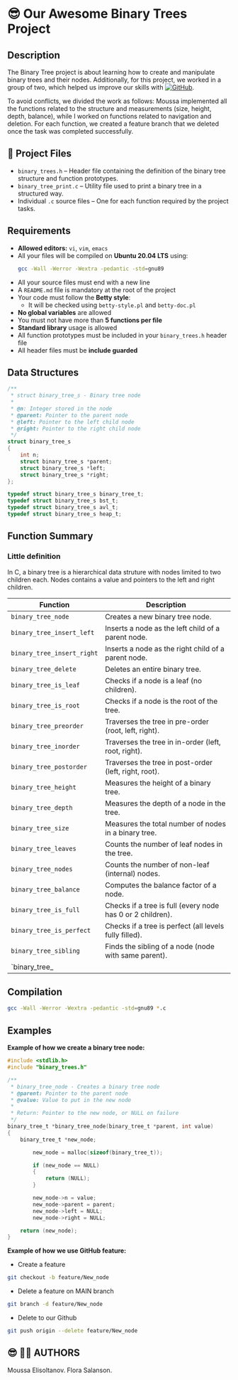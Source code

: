 # 😎 Our Awesome Binary Trees Project

## Description

The Binary Tree project is about learning how to create and manipulate binary trees and their nodes. Additionally, for this project, we worked in a group of two, which helped us improve our skills with [![GitHub](https://img.shields.io/badge/GitHub-%23121011.svg?logo=github&logoColor=white)](#).

To avoid conflicts, we divided the work as follows: Moussa implemented all the functions related to the structure and measurements (size, height, depth, balance), while I worked on functions related to navigation and deletion. For each function, we created a feature branch that we deleted once the task was completed successfully.


## 📁 Project Files

- `binary_trees.h` – Header file containing the definition of the binary tree structure and function prototypes.
- `binary_tree_print.c` – Utility file used to print a binary tree in a structured way.
- Individual `.c` source files – One for each function required by the project tasks.

## Requirements

- **Allowed editors:** `vi`, `vim`, `emacs`
- All your files will be compiled on **Ubuntu 20.04 LTS** using:
  ```bash
  gcc -Wall -Werror -Wextra -pedantic -std=gnu89
  ```
- All your source files must end with a new line
- A `README.md` file is mandatory at the root of the project
- Your code must follow the **Betty style**:
  - It will be checked using `betty-style.pl` and `betty-doc.pl`
- **No global variables** are allowed
- You must not have more than **5 functions per file**
- **Standard library** usage is allowed
- All function prototypes must be included in your `binary_trees.h` header file
- All header files must be **include guarded**

## Data Structures

```c
/**
 * struct binary_tree_s - Binary tree node
 *
 * @n: Integer stored in the node
 * @parent: Pointer to the parent node
 * @left: Pointer to the left child node
 * @right: Pointer to the right child node
 */
struct binary_tree_s
{
    int n;
    struct binary_tree_s *parent;
    struct binary_tree_s *left;
    struct binary_tree_s *right;
};

typedef struct binary_tree_s binary_tree_t;
typedef struct binary_tree_s bst_t;
typedef struct binary_tree_s avl_t;
typedef struct binary_tree_s heap_t;
```

## Function Summary

### Little definition

In C, a binary tree is a hierarchical data struture with nodes limited to two children each. Nodes contains a value and pointers to the left and right children.


| Function                          | Description                                                  |
|----------------------------------|--------------------------------------------------------------|
| `binary_tree_node`               | Creates a new binary tree node.                             |
| `binary_tree_insert_left`        | Inserts a node as the left child of a parent node.          |
| `binary_tree_insert_right`       | Inserts a node as the right child of a parent node.         |
| `binary_tree_delete`             | Deletes an entire binary tree.                              |
| `binary_tree_is_leaf`            | Checks if a node is a leaf (no children).                   |
| `binary_tree_is_root`            | Checks if a node is the root of the tree.                   |
| `binary_tree_preorder`           | Traverses the tree in pre-order (root, left, right).        |
| `binary_tree_inorder`            | Traverses the tree in in-order (left, root, right).         |
| `binary_tree_postorder`          | Traverses the tree in post-order (left, right, root).       |
| `binary_tree_height`             | Measures the height of a binary tree.                       |
| `binary_tree_depth`              | Measures the depth of a node in the tree.                   |
| `binary_tree_size`               | Measures the total number of nodes in a binary tree.        |
| `binary_tree_leaves`             | Counts the number of leaf nodes in the tree.                |
| `binary_tree_nodes`              | Counts the number of non-leaf (internal) nodes.             |
| `binary_tree_balance`            | Computes the balance factor of a node.                      |
| `binary_tree_is_full`            | Checks if a tree is full (every node has 0 or 2 children).  |
| `binary_tree_is_perfect`         | Checks if a tree is perfect (all levels fully filled).      |
| `binary_tree_sibling`            | Finds the sibling of a node (node with same parent).        |
| `binary_tree_


## Compilation

```sh
gcc -Wall -Werror -Wextra -pedantic -std=gnu89 *.c
```

## Examples

**Example of how we create a binary tree node:**

```c
#include <stdlib.h>
#include "binary_trees.h"

/**
 * binary_tree_node - Creates a binary tree node
 * @parent: Pointer to the parent node
 * @value: Value to put in the new node
 *
 * Return: Pointer to the new node, or NULL on failure
 */
binary_tree_t *binary_tree_node(binary_tree_t *parent, int value)
{
	binary_tree_t *new_node;

		new_node = malloc(sizeof(binary_tree_t));

		if (new_node == NULL)
		{
			return (NULL);
		}

		new_node->n = value;
		new_node->parent = parent;
		new_node->left = NULL;
		new_node->right = NULL;

	return (new_node);
}
```

**Example of how we use GitHub feature:**

- Create a feature

```sh
git checkout -b feature/New_node
```
- Delete a feature on MAIN branch

```sh
git branch -d feature/New_node
```
- Delete to our Github

```sh
git push origin --delete feature/New_node
```

## 😎 :mermaid: AUTHORS

Moussa Elisoltanov.
Flora Salanson.

